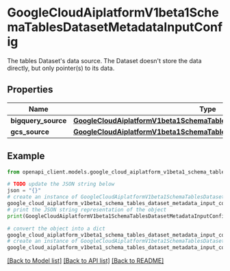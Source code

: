 # GoogleCloudAiplatformV1beta1SchemaTablesDatasetMetadataInputConfig

The tables Dataset's data source. The Dataset doesn't store the data directly, but only pointer(s) to its data.

## Properties

Name | Type | Description | Notes
------------ | ------------- | ------------- | -------------
**bigquery_source** | [**GoogleCloudAiplatformV1beta1SchemaTablesDatasetMetadataBigQuerySource**](GoogleCloudAiplatformV1beta1SchemaTablesDatasetMetadataBigQuerySource.md) |  | [optional] 
**gcs_source** | [**GoogleCloudAiplatformV1beta1SchemaTablesDatasetMetadataGcsSource**](GoogleCloudAiplatformV1beta1SchemaTablesDatasetMetadataGcsSource.md) |  | [optional] 

## Example

```python
from openapi_client.models.google_cloud_aiplatform_v1beta1_schema_tables_dataset_metadata_input_config import GoogleCloudAiplatformV1beta1SchemaTablesDatasetMetadataInputConfig

# TODO update the JSON string below
json = "{}"
# create an instance of GoogleCloudAiplatformV1beta1SchemaTablesDatasetMetadataInputConfig from a JSON string
google_cloud_aiplatform_v1beta1_schema_tables_dataset_metadata_input_config_instance = GoogleCloudAiplatformV1beta1SchemaTablesDatasetMetadataInputConfig.from_json(json)
# print the JSON string representation of the object
print(GoogleCloudAiplatformV1beta1SchemaTablesDatasetMetadataInputConfig.to_json())

# convert the object into a dict
google_cloud_aiplatform_v1beta1_schema_tables_dataset_metadata_input_config_dict = google_cloud_aiplatform_v1beta1_schema_tables_dataset_metadata_input_config_instance.to_dict()
# create an instance of GoogleCloudAiplatformV1beta1SchemaTablesDatasetMetadataInputConfig from a dict
google_cloud_aiplatform_v1beta1_schema_tables_dataset_metadata_input_config_from_dict = GoogleCloudAiplatformV1beta1SchemaTablesDatasetMetadataInputConfig.from_dict(google_cloud_aiplatform_v1beta1_schema_tables_dataset_metadata_input_config_dict)
```
[[Back to Model list]](../README.md#documentation-for-models) [[Back to API list]](../README.md#documentation-for-api-endpoints) [[Back to README]](../README.md)


